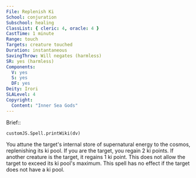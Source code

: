 ```yaml
---
File: Replenish Ki
School: conjuration
Subschool: healing
ClassList: { cleric: 4, oracle: 4 }
CastTime: 1 minute
Range: touch
Targets: creature touched
Duration: instantaneous
SavingThrow: Will negates (harmless)
SR: yes (harmless)
Components:
  V: yes
  S: yes
  DF: yes
Deity: Irori
SLALevel: 4
Copyright:
  Content: "Inner Sea Gods"
---
```

Brief:: 

```dataviewjs
customJS.Spell.printWiki(dv)
```

You attune the target's internal store of supernatural energy to the cosmos, replenishing its ki pool. If you are the target, you regain 2 ki points. If another creature is the target, it regains 1 ki point. This does not allow the target to exceed its ki pool's maximum. This spell has no effect if the target does not have a ki pool.
